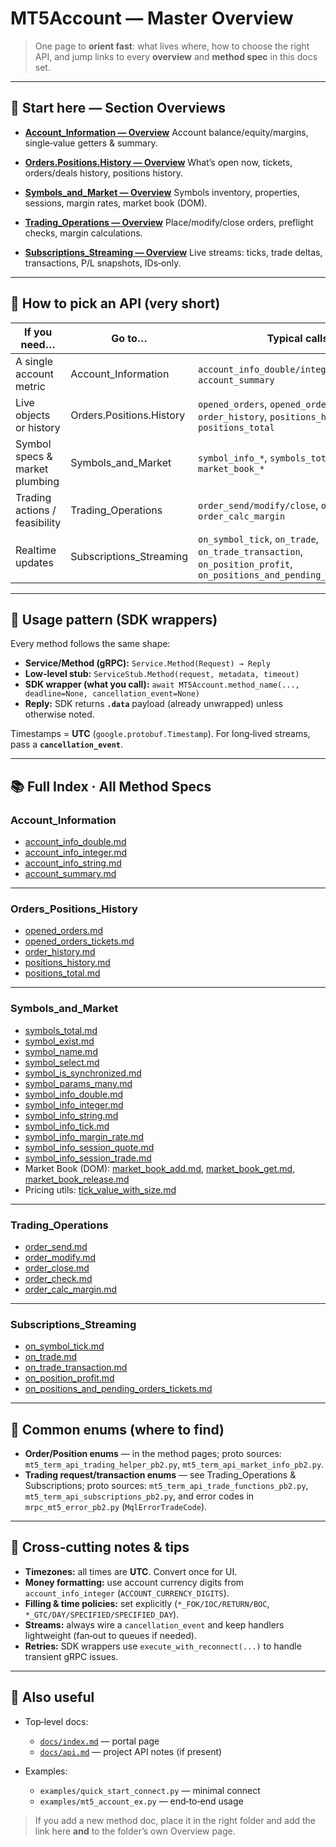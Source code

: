 # MT5Account — Master Overview

> One page to **orient fast**: what lives where, how to choose the right API, and jump links to every **overview** and **method spec** in this docs set.

---

## 🚦 Start here — Section Overviews

* **[Account\_Information — Overview](./Account_Information/Account_Information_Overview.md)**
  Account balance/equity/margins, single‑value getters & summary.

* **[Orders.Positions.History — Overview](./Orders_Positions_History/OrdersPositionsHistory_Overview.md)**
  What’s open now, tickets, orders/deals history, positions history.

* **[Symbols\_and\_Market — Overview](./Symbols_and_Market/SymbolsandMarket_Overview.md)**
  Symbols inventory, properties, sessions, margin rates, market book (DOM).

* **[Trading\_Operations — Overview](./Trading_Operations/TradingOperations_Overview.md)**
  Place/modify/close orders, preflight checks, margin calculations.

* **[Subscriptions\_Streaming — Overview](./Subscriptions_Streaming/SubscriptionsStreaming_Overview.md)**
  Live streams: ticks, trade deltas, transactions, P/L snapshots, IDs‑only.

---

## 🧭 How to pick an API (very short)

| If you need…                   | Go to…                   | Typical calls                                                                                                         |
| ------------------------------ | ------------------------ | --------------------------------------------------------------------------------------------------------------------- |
| A single account metric        | Account\_Information     | `account_info_double/integer/string`, `account_summary`                                                               |
| Live objects or history        | Orders.Positions.History | `opened_orders`, `opened_orders_tickets`, `order_history`, `positions_history`, `positions_total`                     |
| Symbol specs & market plumbing | Symbols\_and\_Market     | `symbol_info_*`, `symbols_total`, `market_book_*`                                                                     |
| Trading actions / feasibility  | Trading\_Operations      | `order_send/modify/close`, `order_check`, `order_calc_margin`                                                         |
| Realtime updates               | Subscriptions\_Streaming | `on_symbol_tick`, `on_trade`, `on_trade_transaction`, `on_position_profit`, `on_positions_and_pending_orders_tickets` |

---

## 🔌 Usage pattern (SDK wrappers)

Every method follows the same shape:

* **Service/Method (gRPC):** `Service.Method(Request) → Reply`
* **Low-level stub:** `ServiceStub.Method(request, metadata, timeout)`
* **SDK wrapper (what you call):** `await MT5Account.method_name(..., deadline=None, cancellation_event=None)`
* **Reply:** SDK returns **`.data`** payload (already unwrapped) unless otherwise noted.

Timestamps = **UTC** (`google.protobuf.Timestamp`). For long‑lived streams, pass a **`cancellation_event`**.

---

## 📚 Full Index · All Method Specs

### Account\_Information

* [account\_info\_double.md](./Account_Information/account_info_double.md)
* [account\_info\_integer.md](./Account_Information/account_info_integer.md)
* [account\_info\_string.md](./Account_Information/account_info_string.md)
* [account\_summary.md](./Account_Information/account_summary.md)

---

### Orders\_Positions\_History

* [opened\_orders.md](./Orders_Positions_History/opened_orders.md)
* [opened\_orders\_tickets.md](./Orders_Positions_History/opened_orders_tickets.md)
* [order\_history.md](./Orders_Positions_History/order_history.md)
* [positions\_history.md](./Orders_Positions_History/positions_history.md)
* [positions\_total.md](./Orders_Positions_History/positions_total.md)

---

### Symbols\_and\_Market

* [symbols\_total.md](./Symbols_and_Market/symbols_total.md)
* [symbol\_exist.md](./Symbols_and_Market/symbol_exist.md)
* [symbol\_name.md](./Symbols_and_Market/symbol_name.md)
* [symbol\_select.md](./Symbols_and_Market/symbol_select.md)
* [symbol\_is\_synchronized.md](./Symbols_and_Market/symbol_is_synchronized.md)
* [symbol\_params\_many.md](./Symbols_and_Market/symbol_params_many.md)
* [symbol\_info\_double.md](./Symbols_and_Market/symbol_info_double.md)
* [symbol\_info\_integer.md](./Symbols_and_Market/symbol_info_integer.md)
* [symbol\_info\_string.md](./Symbols_and_Market/symbol_info_string.md)
* [symbol\_info\_tick.md](./Symbols_and_Market/symbol_info_tick.md)
* [symbol\_info\_margin\_rate.md](./Symbols_and_Market/symbol_info_margin_rate.md)
* [symbol\_info\_session\_quote.md](./Symbols_and_Market/symbol_info_session_quote.md)
* [symbol\_info\_session\_trade.md](./Symbols_and_Market/symbol_info_session_trade.md)
* Market Book (DOM): [market\_book\_add.md](./Symbols_and_Market/market_book_add.md), [market\_book\_get.md](./Symbols_and_Market/market_book_get.md), [market\_book\_release.md](./Symbols_and_Market/market_book_release.md)
* Pricing utils: [tick\_value\_with\_size.md](./Symbols_and_Market/tick_value_with_size.md)

---

### Trading\_Operations

* [order\_send.md](./Trading_Operations/order_send.md)
* [order\_modify.md](./Trading_Operations/order_modify.md)
* [order\_close.md](./Trading_Operations/order_close.md)
* [order\_check.md](./Trading_Operations/order_check.md)
* [order\_calc\_margin.md](./Trading_Operations/order_calc_margin.md)

---

### Subscriptions\_Streaming

* [on\_symbol\_tick.md](./Subscriptions_Streaming/on_symbol_tick.md)
* [on\_trade.md](./Subscriptions_Streaming/on_trade.md)
* [on\_trade\_transaction.md](./Subscriptions_Streaming/on_trade_transaction.md)
* [on\_position\_profit.md](./Subscriptions_Streaming/on_position_profit.md)
* [on\_positions\_and\_pending\_orders\_tickets.md](./Subscriptions_Streaming/on_positions_and_pending_orders_tickets.md)

---

## 🪪 Common enums (where to find)

* **Order/Position enums** — in the method pages; proto sources: `mt5_term_api_trading_helper_pb2.py`, `mt5_term_api_market_info_pb2.py`.
* **Trading request/transaction enums** — see Trading\_Operations & Subscriptions; proto sources: `mt5_term_api_trade_functions_pb2.py`, `mt5_term_api_subscriptions_pb2.py`, and error codes in `mrpc_mt5_error_pb2.py` (`MqlErrorTradeCode`).

---

## 🧩 Cross‑cutting notes & tips

* **Timezones:** all times are **UTC**. Convert once for UI.
* **Money formatting:** use account currency digits from `account_info_integer` (`ACCOUNT_CURRENCY_DIGITS`).
* **Filling & time policies:** set explicitly (`*_FOK/IOC/RETURN/BOC`, `*_GTC/DAY/SPECIFIED/SPECIFIED_DAY`).
* **Streams:** always wire a `cancellation_event` and keep handlers lightweight (fan‑out to queues if needed).
* **Retries:** SDK wrappers use `execute_with_reconnect(...)` to handle transient gRPC issues.

---

## 🔗 Also useful

* Top‑level docs:

  * [`docs/index.md`](../index.md) — portal page
  * [`docs/api.md`](../api.md) — project API notes (if present)
* Examples:

  * `examples/quick_start_connect.py` — minimal connect
  * `examples/mt5_account_ex.py` — end‑to‑end usage

> If you add a new method doc, place it in the right folder and add the link here **and** to the folder’s own Overview page.

